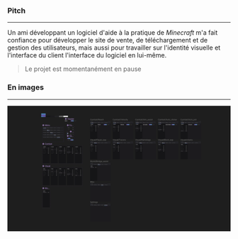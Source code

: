 ### Pitch

---
Un ami développant un logiciel d'aide à la pratique de _Minecraft_ m'a fait confiance pour développer le site de vente,
de téléchargement et de gestion des utilisateurs, mais aussi pour travailler sur l'identité visuelle et l'interface du
client l'interface du logiciel en lui-même.

> Le projet est momentanément en pause

### En images

---
![Home page](mockup.png)

